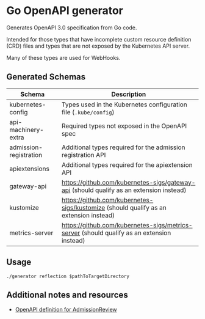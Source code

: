 # Go OpenAPI generator

Generates OpenAPI 3.0 specification from Go code.

Intended for those types that have incomplete custom resource definition (CRD) files and types that are not exposed by the Kubernetes API server.

Many of these types are used for WebHooks.

## Generated Schemas

| Schema                 | Description                                                                                |
|------------------------|--------------------------------------------------------------------------------------------|
| kubernetes-config      | Types used in the Kubernetes configuration file (`.kube/config`)                           |
| api-machinery-extra    | Required types not exposed in the OpenAPI spec                                             |
| admission-registration | Additional types required for the admission registration API                               |
| apiextensions          | Additional types required for the apiextension API                                         |
| gateway-api            | https://github.com/kubernetes-sigs/gateway-api (should qualify as an extension instead)    |
| kustomize              | https://github.com/kubernetes-sigs/kustomize (should qualify as an extension instead)      |
| metrics-server         | https://github.com/kubernetes-sigs/metrics-server (should qualify as an extension instead) |


## Usage

```shell
./generator reflection $pathToTargetDirectory
```

## Additional notes and resources

- [OpenAPI definition for AdmissionReview](https://github.com/kubernetes/kubernetes/issues/84081)
